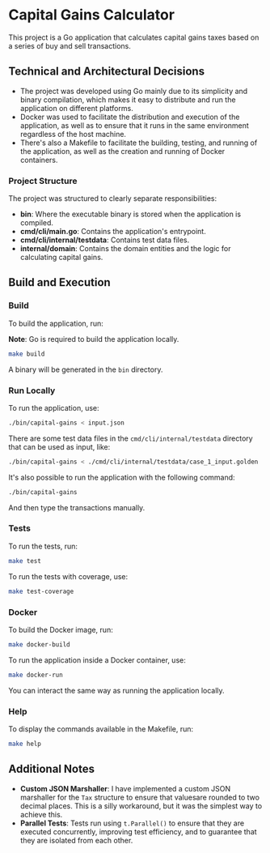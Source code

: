 # Capital Gains Calculator

This project is a Go application that calculates capital gains taxes based on a series of buy and sell transactions.

## Technical and Architectural Decisions

- The project was developed using Go mainly due to its simplicity and binary compilation, which makes it easy to distribute and run the application on different platforms.
- Docker was used to facilitate the distribution and execution of the application, as well as to ensure that it runs in the same environment regardless of the host machine.
- There's also a Makefile to facilitate the building, testing, and running of the application, as well as the creation and running of Docker containers.

### Project Structure

The project was structured to clearly separate responsibilities:

- **bin**: Where the executable binary is stored when the application is compiled.
- **cmd/cli/main.go**: Contains the application's entrypoint.
- **cmd/cli/internal/testdata**: Contains test data files.
- **internal/domain**: Contains the domain entities and the logic for calculating capital gains.

## Build and Execution

### Build

To build the application, run:

**Note**: Go is required to build the application locally.

```sh
make build
```

A binary will be generated in the `bin` directory.

### Run Locally

To run the application, use:

```sh
./bin/capital-gains < input.json
```

There are some test data files in the `cmd/cli/internal/testdata` directory that can be used as input, like:

```sh
./bin/capital-gains < ./cmd/cli/internal/testdata/case_1_input.golden
```

It's also possible to run the application with the following command:

```sh
./bin/capital-gains
```

And then type the transactions manually.

### Tests

To run the tests, run:

```sh
make test
```

To run the tests with coverage, use:

```sh
make test-coverage
```

### Docker

To build the Docker image, run:

```sh
make docker-build
```

To run the application inside a Docker container, use:

```sh
make docker-run
```

You can interact the same way as running the application locally.

### Help

To display the commands available in the Makefile, run:

```sh
make help
```

## Additional Notes

- **Custom JSON Marshaller**: I have implemented a custom JSON marshaller for the `Tax` structure to ensure that values ​​are rounded to two decimal places. This is a silly workaround, but it was the simplest way to achieve this.
- **Parallel Tests**: Tests run using `t.Parallel()` to ensure that they are executed concurrently, improving test efficiency, and to guarantee that they are isolated from each other.
